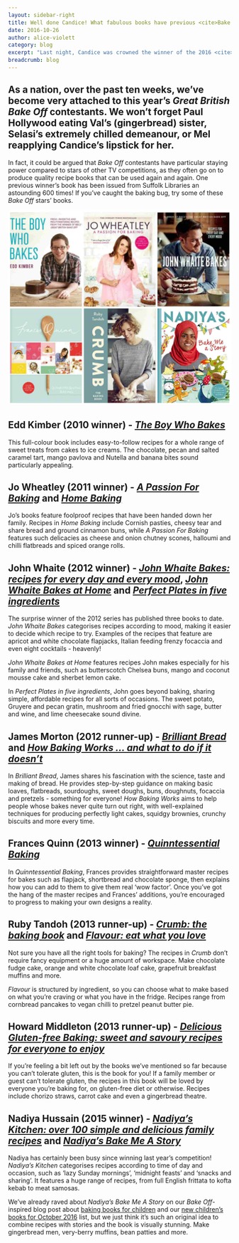 ```yaml
---
layout: sidebar-right
title: Well done Candice! What fabulous books have previous <cite>Bake Off</cite> winners created?
date: 2016-10-26
author: alice-violett
category: blog
excerpt: "Last night, Candice was crowned the winner of the 2016 <cite>Great British Bake Off</cite>. We hope she and the other finalists will join the ranks of several previous contestants, who have written inspiring books you can borrow from Suffolk Libraries."
breadcrumb: blog
---
```


<h2>As a nation, over the past ten weeks, we’ve become very attached to this year’s <cite>Great British Bake Off</cite> contestants. We won’t forget Paul Hollywood eating Val’s (gingerbread) sister, Selasi’s extremely chilled demeanour, or Mel reapplying Candice’s lipstick for her.</h2>

In fact, it could be argued that <cite>Bake Off</cite> contestants have particular staying power compared to stars of other TV competitions, as they often go on to produce quality recipe books that can be used again and again. One previous winner’s book has been issued from Suffolk Libraries an astounding 600 times! If you’ve caught the baking bug, try some of these <cite>Bake Off</cite> stars’ books.

![The Boy Who Bakes, A Passion For Baking, John Whaite Bakes, Quinntessential Baking, Crumb, Nadiya's Bake Me A Story](/images/featured/featured-bakeoff-collage.jpg)

<h2>Edd Kimber (2010 winner) - <a href="https://suffolk.spydus.co.uk/cgi-bin/spydus.exe/ENQ/OPAC/BIBENQ?ENTRY_NAME=TI&ENTRY=the+boy+who+bakes&ENTRY1_OPER=%2B&ENTRY2_NAME=AU&ENTRY2=&ENTRY2_TYPE=K&ENTRY3_NAME=SU&ENTRY3=&ENTRY_TYPE=K&ENTRY3_OPER=%2B&NRECS=20&SORTS=HBT.SOVR&SEARCH_FORM=%2Fcgi-bin%2Fspydus.exe%2FMSGTRN%2FOPAC%2FBSEARCH&CF=GEN&ISGLB=0&GQ=the+boy+who+bakes"><cite>The Boy Who Bakes</cite></a></h2>

This full-colour book includes easy-to-follow recipes for a whole range of sweet treats from cakes to ice creams. The chocolate, pecan and salted caramel tart, mango pavlova and Nutella and banana bites sound particularly appealing.

<h2>Jo Wheatley (2011 winner) - <a href="https://suffolk.spydus.co.uk/cgi-bin/spydus.exe/ENQ/OPAC/BIBENQ?ENTRY_NAME=TI&ENTRY=a+passion+for+baking&ENTRY1_OPER=%2B&ENTRY2_NAME=AU&ENTRY2=&ENTRY2_TYPE=K&ENTRY3_NAME=SU&ENTRY3=&ENTRY_TYPE=K&ENTRY3_OPER=%2B&NRECS=20&SORTS=HBT.SOVR&SEARCH_FORM=%2Fcgi-bin%2Fspydus.exe%2FMSGTRN%2FOPAC%2FBSEARCH&CF=GEN&ISGLB=0&GQ=a+passion+for+baking"><cite>A Passion For Baking</cite></a> and <a href="https://suffolk.spydus.co.uk/cgi-bin/spydus.exe/ENQ/OPAC/BIBENQ?ENTRY_NAME=TI&ENTRY=home+baking&ENTRY1_OPER=%2B&ENTRY2_NAME=AU&ENTRY2=jo+wheatley&ENTRY2_TYPE=K&ENTRY3_NAME=SU&ENTRY3=&ENTRY_TYPE=K&ENTRY3_OPER=%2B&NRECS=20&SORTS=HBT.SOVR&SEARCH_FORM=%2Fcgi-bin%2Fspydus.exe%2FMSGTRN%2FOPAC%2FBSEARCH&CF=GEN&ISGLB=0&GQ=home+baking"><cite>Home Baking</cite></a></h2>

Jo’s books feature foolproof recipes that have been handed down her family. Recipes in <cite>Home Baking</cite> include Cornish pasties, cheesy tear and share bread and ground cinnamon buns, while <cite>A Passion For Baking</cite> features such delicacies as cheese and onion chutney scones, halloumi and chilli flatbreads and spiced orange rolls.

<h2>John Whaite (2012 winner) - <a href="https://suffolk.spydus.co.uk/cgi-bin/spydus.exe/ENQ/OPAC/BIBENQ/12229979?QRY=CTIBIB%3C%20IRN(18768283)&QRYTEXT=John%20Whaite%20bakes%20%3A%20recipes%20for%20every%20day%20and%20every%20mood"><cite>John Whaite Bakes: recipes for every day and every mood</cite></a>, <a href="https://suffolk.spydus.co.uk/cgi-bin/spydus.exe/ENQ/OPAC/BIBENQ/12230431?QRY=CTIBIB%3C%20IRN(38544128)&QRYTEXT=John%20Whaite%20bakes%20at%20home"><cite>John Whaite Bakes at Home</cite></a> and <a href="https://suffolk.spydus.co.uk/cgi-bin/spydus.exe/ENQ/OPAC/BIBENQ?ENTRY_NAME=TI&ENTRY=perfect+plates+in+five+ingredients&ENTRY1_OPER=%2B&ENTRY2_NAME=AU&ENTRY2=&ENTRY2_TYPE=K&ENTRY3_NAME=SU&ENTRY3=&ENTRY_TYPE=K&ENTRY3_OPER=%2B&NRECS=20&SORTS=HBT.SOVR&SEARCH_FORM=%2Fcgi-bin%2Fspydus.exe%2FMSGTRN%2FOPAC%2FBSEARCH&CF=GEN&ISGLB=0&GQ=perfect+plates+in+five+ingredients"><cite>Perfect Plates in five ingredients</cite></a></h2>

The surprise winner of the 2012 series has published three books to date. <cite>John Whaite Bakes</cite> categorises recipes according to mood, making it easier to decide which recipe to try.  Examples of the recipes that feature are apricot and white chocolate flapjacks, Italian feeding frenzy focaccia and even eight cocktails - heavenly!

<cite>John Whaite Bakes at Home</cite> features recipes John makes especially for his family and friends, such as butterscotch Chelsea buns, mango and coconut mousse cake and sherbet lemon cake.

In <cite>Perfect Plates in five ingredients</cite>, John goes beyond baking, sharing simple, affordable recipes for all sorts of occasions.  The sweet potato, Gruyere and pecan gratin, mushroom and fried gnocchi with sage, butter and wine, and lime cheesecake sound divine.

<h2>James Morton (2012 runner-up) - <a href="https://suffolk.spydus.co.uk/cgi-bin/spydus.exe/ENQ/OPAC/BIBENQ/12231567?QRY=CTIBIB%3C%20IRN(23032484)&QRYTEXT=Brilliant%20bread"><cite>Brilliant Bread</cite></a> and <a href="https://suffolk.spydus.co.uk/cgi-bin/spydus.exe/ENQ/OPAC/BIBENQ/7724663?QRY=CTIBIB%3C%20IRN(50449118)&QRYTEXT=How%20baking%20works"><cite>How Baking Works … and what to do if it doesn’t</cite></a></h2>

In <cite>Brilliant Bread</cite>, James shares his fascination with the science, taste and making of bread. He provides step-by-step guidance on making basic loaves, flatbreads, sourdoughs, sweet doughs, buns, doughnuts, focaccia and pretzels - something for everyone! <cite>How Baking Works</cite> aims to help people whose bakes never quite turn out right, with well-explained techniques for producing perfectly light cakes, squidgy brownies, crunchy biscuits and more every time.

<h2>Frances Quinn (2013 winner) - <a href="https://suffolk.spydus.co.uk/cgi-bin/spydus.exe/ENQ/OPAC/BIBENQ/7729269?QRY=CTIBIB%3C%20IRN(51849185)&QRYTEXT=Quinntessential%20baking"><cite>Quinntessential Baking</cite></a></h2>

In <cite>Quinntessential Baking</cite>, Frances provides straightforward master recipes for bakes such as flapjack, shortbread and chocolate sponge, then explains how you can add to them to give them real ‘wow factor’. Once you’ve got the hang of the master recipes and Frances’ additions, you’re encouraged to progress to making your own designs a reality.

<h2>Ruby Tandoh (2013 runner-up) - <a href="https://suffolk.spydus.co.uk/cgi-bin/spydus.exe/ENQ/OPAC/BIBENQ/7737353?QRY=CTIBIB%3C%20IRN(44976805)&QRYTEXT=Crumb%20%3A%20the%20baking%20book"><cite>Crumb: the baking book</cite></a> and <a href="https://suffolk.spydus.co.uk/cgi-bin/spydus.exe/ENQ/OPAC/BIBENQ/7737864?QRY=CTIBIB%3C%20IRN(62779506)&QRYTEXT=Flavour%20%3A%20eat%20what%20you%20love"><cite>Flavour: eat what you love</cite></a></h2>

Not sure you have all the right tools for baking? The recipes in <cite>Crumb</cite> don’t require fancy equipment or a huge amount of workspace. Make chocolate fudge cake, orange and white chocolate loaf cake, grapefruit breakfast muffins and more.

<cite>Flavour</cite> is structured by ingredient, so you can choose what to make based on what you’re craving or what you have in the fridge. Recipes range from cornbread pancakes to vegan chilli to pretzel peanut butter pie.

<h2>Howard Middleton (2013 runner-up) - <a href="https://suffolk.spydus.co.uk/cgi-bin/spydus.exe/ENQ/OPAC/BIBENQ?ENTRY_NAME=TI&ENTRY=&ENTRY1_OPER=%2B&ENTRY2_NAME=AU&ENTRY2=howard+middleton&ENTRY2_TYPE=K&ENTRY3_NAME=SU&ENTRY3=&ENTRY_TYPE=K&ENTRY3_OPER=%2B&NRECS=20&SORTS=HBT.SOVR&SEARCH_FORM=%2Fcgi-bin%2Fspydus.exe%2FMSGTRN%2FOPAC%2FBSEARCH&CF=GEN&ISGLB=0&GQ="><cite>Delicious Gluten-free Baking: sweet and savoury recipes for everyone to enjoy</cite></a></h2>

If you’re feeling a bit left out by the books we’ve mentioned so far because you can’t tolerate gluten, this is the book for you! If a family member or guest can’t tolerate gluten, the recipes in this book will be loved by everyone you’re baking for, on gluten-free diet or otherwise. Recipes include chorizo straws, carrot cake and even a gingerbread theatre.

<h2>Nadiya Hussain (2015 winner) - <a href="https://suffolk.spydus.co.uk/cgi-bin/spydus.exe/ENQ/OPAC/BIBENQ?ENTRY_NAME=TI&ENTRY=nadiya%27s+kitchen&ENTRY1_OPER=%2B&ENTRY2_NAME=AU&ENTRY2=&ENTRY2_TYPE=K&ENTRY3_NAME=SU&ENTRY3=&ENTRY_TYPE=K&ENTRY3_OPER=%2B&NRECS=20&SORTS=HBT.SOVR&SEARCH_FORM=%2Fcgi-bin%2Fspydus.exe%2FMSGTRN%2FOPAC%2FBSEARCH&CF=GEN&ISGLB=0&GQ=nadiya%27s+kitchen"><cite>Nadiya’s Kitchen: over 100 simple and delicious family recipes</cite></a> and <a href="https://suffolk.spydus.co.uk/cgi-bin/spydus.exe/ENQ/OPAC/BIBENQ?ENTRY_NAME=TI&ENTRY=bake+me+a+story&ENTRY1_OPER=%2B&ENTRY2_NAME=AU&ENTRY2=&ENTRY2_TYPE=K&ENTRY3_NAME=SU&ENTRY3=&ENTRY_TYPE=K&ENTRY3_OPER=%2B&NRECS=20&SORTS=HBT.SOVR&SEARCH_FORM=%2Fcgi-bin%2Fspydus.exe%2FMSGTRN%2FOPAC%2FBSEARCH&CF=GEN&ISGLB=0&GQ=bake+me+a+story"><cite>Nadiya’s Bake Me A Story</cite></a></h2>

Nadiya has certainly been busy since winning last year’s competition! <cite>Nadiya’s Kitchen</cite> categorises recipes according to time of day and occasion, such as ‘lazy Sunday mornings’, ‘midnight feasts’ and ‘snacks and sharing’. It features a huge range of recipes, from full English frittata to kofta kebab to meat samosas.

We’ve already raved about <cite>Nadiya’s Bake Me A Story</cite> on our <cite>Bake Off</cite>-inspired blog post about [baking books for children](https://www.suffolklibraries.co.uk/blog/bake-off-books/) and our [new children’s books for October 2016](https://www.suffolklibraries.co.uk/new-suggestions/childrens-ya-books/new-childrens-books-for-october-2016/) list, but we just think it’s such an original idea to combine recipes with stories and the book is visually stunning. Make gingerbread men, very-berry muffins, bean patties and more.
